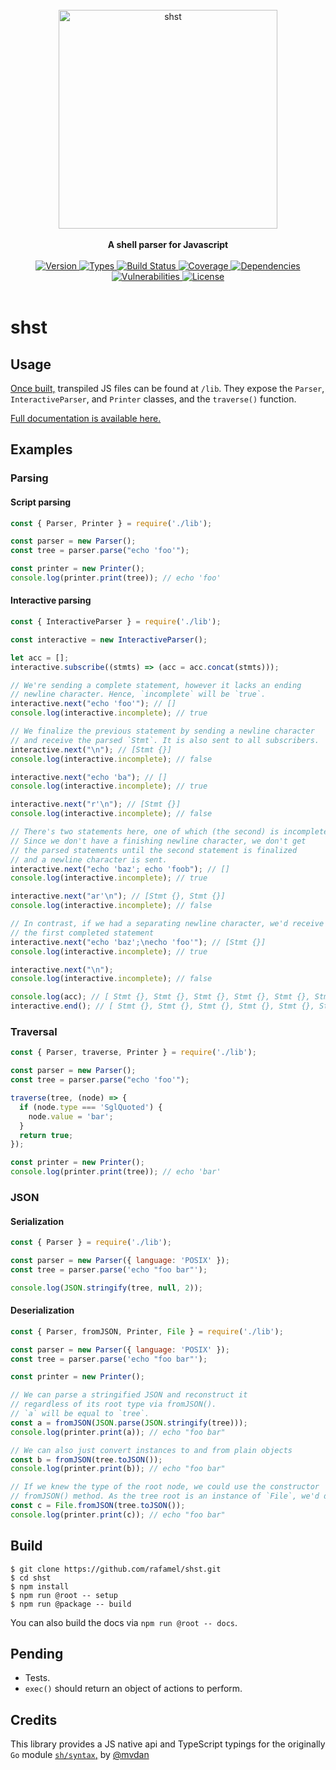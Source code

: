 <div align="center">
  <br />
  <a href="https://www.npmjs.com/package/shst" target="_blank">
    <img alt="shst" width="350" src="https://raw.githubusercontent.com/rafamel/shst/master/scripts/assets/logo.png" />
  </a>
  <br />
  <br />
  <strong>A shell parser for Javascript</strong>
  <br />
  <br />
  <a href="https://www.npmjs.com/package/shst">
    <img src="https://img.shields.io/npm/v/shst.svg" alt="Version">
  </a>
  <a href="https://www.npmjs.com/package/shst">
    <img src="https://img.shields.io/npm/types/shst.svg" alt="Types">
  </a>
  <a href="https://travis-ci.org/rafamel/shst">
    <img src="https://img.shields.io/travis/rafamel/shst.svg" alt="Build Status">
  </a>
  <a href="https://coveralls.io/github/rafamel/shst">
    <img src="https://img.shields.io/coveralls/rafamel/shst.svg" alt="Coverage">
  </a>
  <a href="https://david-dm.org/rafamel/shst">
    <img src="https://img.shields.io/david/rafamel/shst.svg" alt="Dependencies">
  </a>
  <a href="https://snyk.io/test/npm/shst">
    <img src="https://img.shields.io/snyk/vulnerabilities/npm/shst.svg" alt="Vulnerabilities">
  </a>
  <a href="https://github.com/rafamel/shst/blob/master/LICENSE">
    <img src="https://img.shields.io/github/license/rafamel/shst.svg" alt="License">
  </a>
  <br />
  <br />
</div>

# shst

## Usage

[Once built,](#build) transpiled JS files can be found at `/lib`. They expose the `Parser`, `InteractiveParser`, and `Printer` classes, and the `traverse()` function.

[Full documentation is available here.](https://rafamel.github.io/shst/)

## Examples

### Parsing

#### Script parsing

```javascript
const { Parser, Printer } = require('./lib');

const parser = new Parser();
const tree = parser.parse("echo 'foo'");

const printer = new Printer();
console.log(printer.print(tree)); // echo 'foo'
```

#### Interactive parsing

```javascript
const { InteractiveParser } = require('./lib');

const interactive = new InteractiveParser();

let acc = [];
interactive.subscribe((stmts) => (acc = acc.concat(stmts)));

// We're sending a complete statement, however it lacks an ending
// newline character. Hence, `incomplete` will be `true`.
interactive.next("echo 'foo'"); // []
console.log(interactive.incomplete); // true

// We finalize the previous statement by sending a newline character
// and receive the parsed `Stmt`. It is also sent to all subscribers.
interactive.next("\n"); // [Stmt {}]
console.log(interactive.incomplete); // false

interactive.next("echo 'ba"); // []
console.log(interactive.incomplete); // true

interactive.next("r'\n"); // [Stmt {}]
console.log(interactive.incomplete); // false

// There's two statements here, one of which (the second) is incomplete.
// Since we don't have a finishing newline character, we don't get
// the parsed statements until the second statement is finalized
// and a newline character is sent.
interactive.next("echo 'baz'; echo 'foob"); // []
console.log(interactive.incomplete); // true

interactive.next("ar'\n"); // [Stmt {}, Stmt {}]
console.log(interactive.incomplete); // false

// In contrast, if we had a separating newline character, we'd receive
// the first completed statement
interactive.next("echo 'baz';\necho 'foo'"); // [Stmt {}]
console.log(interactive.incomplete); // true

interactive.next("\n");
console.log(interactive.incomplete); // false

console.log(acc); // [ Stmt {}, Stmt {}, Stmt {}, Stmt {}, Stmt {}, Stmt {} ]
interactive.end(); // [ Stmt {}, Stmt {}, Stmt {}, Stmt {}, Stmt {}, Stmt {} ]
```

### Traversal

```javascript
const { Parser, traverse, Printer } = require('./lib');

const parser = new Parser();
const tree = parser.parse("echo 'foo'");

traverse(tree, (node) => {
  if (node.type === 'SglQuoted') {
    node.value = 'bar';
  }
  return true;
});

const printer = new Printer();
console.log(printer.print(tree)); // echo 'bar'
```

### JSON

#### Serialization

```javascript
const { Parser } = require('./lib');

const parser = new Parser({ language: 'POSIX' });
const tree = parser.parse('echo "foo bar"');

console.log(JSON.stringify(tree, null, 2));
```

#### Deserialization

```javascript
const { Parser, fromJSON, Printer, File } = require('./lib');

const parser = new Parser({ language: 'POSIX' });
const tree = parser.parse('echo "foo bar"');

const printer = new Printer();

// We can parse a stringified JSON and reconstruct it
// regardless of its root type via fromJSON().
// `a` will be equal to `tree`.
const a = fromJSON(JSON.parse(JSON.stringify(tree)));
console.log(printer.print(a)); // echo "foo bar"

// We can also just convert instances to and from plain objects
const b = fromJSON(tree.toJSON());
console.log(printer.print(b)); // echo "foo bar"

// If we knew the type of the root node, we could use the constructor
// fromJSON() method. As the tree root is an instance of `File`, we'd do:
const c = File.fromJSON(tree.toJSON());
console.log(printer.print(c)); // echo "foo bar"
```

## Build

<!-- markdownlint-disable MD014 MD031 -->
```shell
$ git clone https://github.com/rafamel/shst.git
$ cd shst
$ npm install
$ npm run @root -- setup
$ npm run @package -- build
```
<!-- markdownlint-enable MD014 MD031 -->

You can also build the docs via `npm run @root -- docs`.

## Pending

* Tests.
* `exec()` should return an object of actions to perform.

## Credits

This library provides a JS native api and TypeScript typings for the originally `Go` module [`sh/syntax`,](https://github.com/mvdan/sh) by [@mvdan](https://github.com/mvdan)
